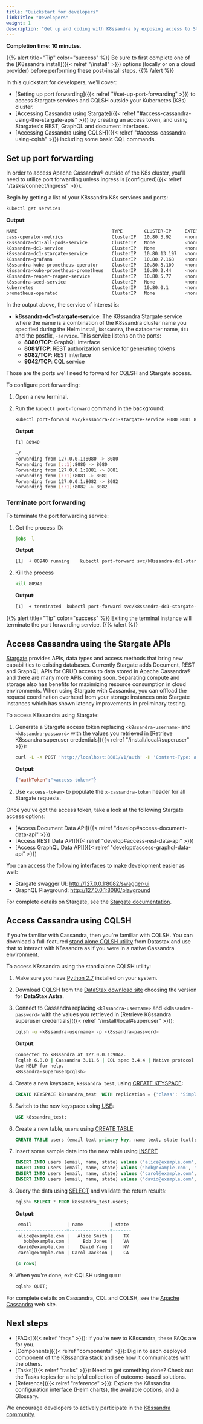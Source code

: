 ```yaml
---
title: "Quickstart for developers"
linkTitle: "Developers"
weight: 1
description: "Get up and coding with K8ssandra by exposing access to Stargate and CQL APIs!"
---
```


**Completion time**: **10 minutes**.

{{% alert title="Tip" color="success" %}}
Be sure to first complete one of the [K8ssandra install]({{< relref "/install" >}}) options (locally or on a cloud provider) before performing these post-install steps. 
{{% /alert %}}

In this quickstart for developers, we'll cover:

* [Setting up port forwarding]({{< relref "#set-up-port-forwarding" >}}) to access Stargate services and CQLSH outside your Kubernetes (K8s) cluster.
* [Accessing Cassandra using Stargate]({{< relref "#access-cassandra-using-the-stargate-apis" >}}) by creating an access token, and using Stargates's REST, GraphQL and document interfaces.
* [Accessing Cassandra using CQLSH]({{< relref "#access-cassandra-using-cqlsh" >}}) including some basic CQL commands.

## Set up port forwarding

In order to access Apache Cassandra® outside of the K8s cluster, you'll need to utilize port forwarding unless ingress is [configured]({{< relref "/tasks/connect/ingress" >}}).

Begin by getting a list of your K8ssandra K8s services and ports:

```bash
kubectl get services
```

**Output**:

```bash
NAME                                   TYPE        CLUSTER-IP     EXTERNAL-IP   PORT(S)                                                 AGE
cass-operator-metrics                  ClusterIP   10.80.3.92     <none>        8383/TCP,8686/TCP                                       21h
k8ssandra-dc1-all-pods-service         ClusterIP   None           <none>        9042/TCP,8080/TCP,9103/TCP                              21h
k8ssandra-dc1-service                  ClusterIP   None           <none>        9042/TCP,9142/TCP,8080/TCP,9103/TCP,9160/TCP            21h
k8ssandra-dc1-stargate-service         ClusterIP   10.80.13.197   <none>        8080/TCP,8081/TCP,8082/TCP,8084/TCP,8085/TCP,9042/TCP   21h
k8ssandra-grafana                      ClusterIP   10.80.7.168    <none>        80/TCP                                                  21h
k8ssandra-kube-prometheus-operator     ClusterIP   10.80.8.109    <none>        443/TCP                                                 21h
k8ssandra-kube-prometheus-prometheus   ClusterIP   10.80.2.44     <none>        9090/TCP                                                21h
k8ssandra-reaper-reaper-service        ClusterIP   10.80.5.77     <none>        8080/TCP                                                21h
k8ssandra-seed-service                 ClusterIP   None           <none>        <none>                                                  21h
kubernetes                             ClusterIP   10.80.0.1      <none>        443/TCP                                                 23h
prometheus-operated                    ClusterIP   None           <none>        9090/TCP                                                21h
```

In the output above, the service of interest is:

* **k8ssandra-dc1-stargate-service**: The K8ssandra Stargate service where the name is a combination of the K8ssandra cluster name you specified during the Helm install, `k8ssandra`, the datacenter name, `dc1` and the postfix, `-service`. This service listens on the ports:
  * **8080/TCP**: GraphQL interface
  * **8081/TCP**: REST authorization service for generating tokens
  * **8082/TCP**: REST interface
  * **9042/TCP**: CQL service

Those are the ports we'll need to forward for CQLSH and Stargate access.

To configure port forwarding:

1. Open a new terminal.

2. Run the `kubectl port-forward` command in the background:

    ```bash
    kubectl port-forward svc/k8ssandra-dc1-stargate-service 8080 8081 8082 9042 &
    ```

    **Output**:

    ```bash
    [1] 80940

    ~/
    Forwarding from 127.0.0.1:8080 -> 8080
    Forwarding from [::1]:8080 -> 8080
    Forwarding from 127.0.0.1:8081 -> 8081
    Forwarding from [::1]:8081 -> 8081
    Forwarding from 127.0.0.1:8082 -> 8082
    Forwarding from [::1]:8082 -> 8082
    ```

### Terminate port forwarding

To terminate the port forwarding service:

1. Get the process ID:

    ```bash
    jobs -l
    ```

    **Output**:

    ```bash
    [1]  + 80940 running    kubectl port-forward svc/k8ssandra-dc1-stargate-service 8080 8081 8082
    ```

1. Kill the process

    ```bash
    kill 80940
    ```

    **Output**:

    ```bash
    [1]  + terminated  kubectl port-forward svc/k8ssandra-dc1-stargate-service 8080 8081 8082
    ```

{{% alert title="Tip" color="success" %}}
Exiting the terminal instance will terminate the port forwarding service.
{{% /alert %}}

## Access Cassandra using the Stargate APIs

[Stargate](https://stargate.io/) provides APIs, data types and access methods that bring new capabilities to existing databases. Currently Stargate adds Document, REST and GraphQL APIs for CRUD access to data stored in Apache Cassandra® and there are many more APIs coming soon. Separating compute and storage also has benefits for maximizing resource consumption in cloud environments. When using Stargate with Cassandra, you can offload the request coordination overhead from your storage instances onto Stargate instances which has shown latency improvements in preliminary testing.

To access K8ssandra using Stargate:

1. Generate a Stargate access token replacing `<k8ssandra-username>` and `<k8ssandra-password>` with the values you retrieved in [Retrieve K8ssandra superuser credentials]({{< relref "/install/local#superuser" >}}):

    ```bash
    curl -L -X POST 'http://localhost:8081/v1/auth' -H 'Content-Type: application/json' --data-raw '{"username": "<k8ssandra-username>", "password": "<k8ssandra-password>"}'
    ```

    **Output**:

    ```json
    {"authToken":"<access-token>"}
    ```

1. Use `<access-token>` to populate the `x-cassandra-token` header for all Stargate requests.

Once you've got the access token, take a look at the following Stargate access options:

* [Access Document Data API]({{< relref "develop#access-document-data-api" >}})
* [Access REST Data API]({{< relref "develop#access-rest-data-api" >}})
* [Access GraphQL Data API]({{< relref "develop#access-graphql-data-api" >}})

You can access the following interfaces to make development easier as well:

* Stargate swagger UI: <http://127.0.0.1:8082/swagger-ui>
* GraphQL Playground: <http://127.0.0.1:8080/playground>

For complete details on Stargate, see the [Stargate documentation](https://stargate.io/docs/stargate/1.0/quickstart/quickstart.html).

## Access Cassandra using CQLSH

If you're familiar with Cassandra, then you're familiar with CQLSH. You can download a full-featured [stand alone CQLSH utility](https://docs.datastax.com/en/dse/6.8/cql/cql/cql_using/startCqlshStandalone.html) from Datastax and use that to interact with K8ssandra as if you were in a native Cassandra environment.

To access K8ssandra using the stand alone CQLSH utility:

1. Make sure you have [Python 2.7](https://www.python.org/download/releases/2.7/) installed on your system.

1. Download CQLSH from the  [DataStax download site](https://downloads.datastax.com/#cqlsh) choosing the version for **DataStax Astra**.

1. Connect to Cassandra replacing `<k8ssandra-username>` and `<k8ssandra-password>` with the values you retrieved in [Retrieve K8ssandra superuser credentials]({{< relref "/install/local#superuser" >}}):

    ```bash
    cqlsh -u <k8ssandra-username> -p <k8ssandra-password>
    ```

    **Output**:

    ```bash
    Connected to k8ssandra at 127.0.0.1:9042.
    [cqlsh 6.8.0 | Cassandra 3.11.6 | CQL spec 3.4.4 | Native protocol v4]
    Use HELP for help.
    k8ssandra-superuser@cqlsh>
   ```

1. Create a new keyspace, `k8ssandra_test`, using [CREATE KEYSPACE](https://docs.datastax.com/en/cql-oss/3.x/cql/cql_reference/cqlCreateKeyspace.html):

    ```sql
    CREATE KEYSPACE k8ssandra_test  WITH replication = {'class': 'SimpleStrategy', 'replication_factor': 1};
    ```

1. Switch to the new keyspace using [USE](https://docs.datastax.com/en/cql-oss/3.x/cql/cql_reference/cqlUse.html):

    ```sql
    USE k8ssandra_test;
    ```

1. Create a new table, `users` using [CREATE TABLE](https://docs.datastax.com/en/cql-oss/3.x/cql/cql_reference/cqlCreateTable.html#cqlCreateTable)

    ```sql
    CREATE TABLE users (email text primary key, name text, state text);
    ```

1. Insert some sample data into the new table using [INSERT](https://docs.datastax.com/en/cql-oss/3.x/cql/cql_reference/cqlInsert.html)

    ```sql
    INSERT INTO users (email, name, state) values ('alice@example.com', 'Alice Smith', 'TX');
    INSERT INTO users (email, name, state) values ('bob@example.com', 'Bob Jones', 'VA');
    INSERT INTO users (email, name, state) values ('carol@example.com', 'Carol Jackson', 'CA');
    INSERT INTO users (email, name, state) values ('david@example.com', 'David Yang', 'NV');
    ```

1. Query the data using [SELECT](https://docs.datastax.com/en/cql-oss/3.x/cql/cql_reference/cqlSelect.html) and validate the return results:

    ```sql
    cqlsh> SELECT * FROM k8ssandra_test.users;
    ```

    **Output**:

    ```sql
     email             | name          | state
    -------------------+---------------+-------
     alice@example.com |   Alice Smith |    TX
       bob@example.com |     Bob Jones |    VA
     david@example.com |    David Yang |    NV
     carol@example.com | Carol Jackson |    CA

    (4 rows)
    ```

1. When you're done, exit CQLSH using `QUIT`:

    ```sql
    cqlsh> QUIT;
    ```

For complete details on Cassandra, CQL and CQLSH, see the [Apache Cassandra](https://cassandra.apache.org/) web site.

## Next steps

* [FAQs]({{< relref "faqs" >}}): If you're new to K8ssandra, these FAQs are for you. 
* [Components]({{< relref "components" >}}): Dig in to each deployed component of the K8ssandra stack and see how it communicates with the others.
* [Tasks]({{< relref "tasks" >}}): Need to get something done? Check out the Tasks topics for a helpful collection of outcome-based solutions.
* [Reference]({{< relref "reference" >}}): Explore the K8ssandra configuration interface (Helm charts), the available options, and a Glossary.

We encourage developers to actively participate in the [K8ssandra community](https://k8ssandra.io/community/).
